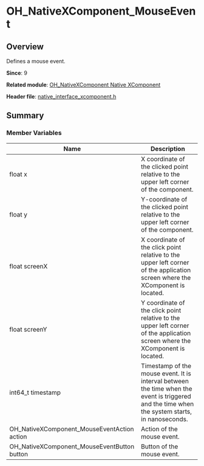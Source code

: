 # OH_NativeXComponent_MouseEvent

## Overview

Defines a mouse event.

**Since**: 9

**Related module**: [OH_NativeXComponent Native XComponent](capi-oh-nativexcomponent-native-xcomponent.md)

**Header file**: [native_interface_xcomponent.h](capi-native-interface-xcomponent-h.md)

## Summary

### Member Variables

| Name| Description|
| -- | -- |
| float x | X coordinate of the clicked point relative to the upper left corner of the component.|
| float y | Y-coordinate of the clicked point relative to the upper left corner of the component.|
| float screenX | X coordinate of the click point relative to the upper left corner of the application screen where the XComponent is located.|
| float screenY | Y coordinate of the click point relative to the upper left corner of the application screen where the XComponent is located.|
| int64_t timestamp | Timestamp of the mouse event. It is interval between the time when the event is triggered and the time when the system starts, in nanoseconds.|
| OH_NativeXComponent_MouseEventAction action | Action of the mouse event.|
| OH_NativeXComponent_MouseEventButton button | Button of the mouse event.|
